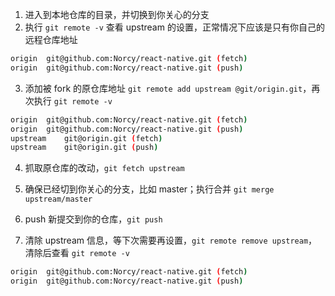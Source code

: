 1. 进入到本地仓库的目录，并切换到你关心的分支
2. 执行 `git remote -v` 查看 upstream 的设置，正常情况下应该是只有你自己的远程仓库地址

```sh
origin	git@github.com:Norcy/react-native.git (fetch)
origin	git@github.com:Norcy/react-native.git (push)
```

3. 添加被 fork 的原仓库地址 `git remote add upstream @git/origin.git`，再次执行 `git remote -v`

```sh
origin	git@github.com:Norcy/react-native.git (fetch)
origin	git@github.com:Norcy/react-native.git (push)
upstream	git@origin.git (fetch)
upstream	git@origin.git (push)
```

4. 抓取原仓库的改动，`git fetch upstream`

5. 确保已经切到你关心的分支，比如 master；执行合并 `git merge upstream/master`

6. push 新提交到你的仓库，`git push`

7. 清除 upstream 信息，等下次需要再设置，`git remote remove upstream`，清除后查看 `git remote -v`

```sh
origin	git@github.com:Norcy/react-native.git (fetch)
origin	git@github.com:Norcy/react-native.git (push)
```
